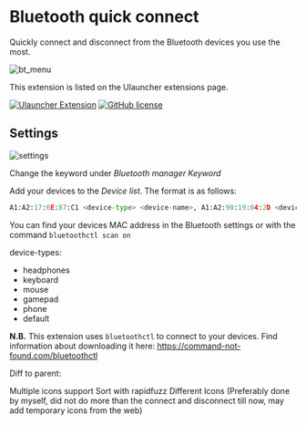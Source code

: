 # Bluetooth quick connect

Quickly connect and disconnect from the Bluetooth devices you use the most.

![bt_menu](https://user-images.githubusercontent.com/42439472/164915659-777e0c2e-bb73-4a45-9ae7-63ab21f1808e.png)

This extension is listed on the Ulauncher extensions page. 

[![Ulauncher Extension](https://img.shields.io/badge/Ulauncher-Extension-green.svg?style=for-the-badge)](https://ext.ulauncher.io/-/github-eckhoff42-ulauncher-bluetooth-quick-connect)
[![GitHub license](https://img.shields.io/github/license/brpaz/ulauncher-file-search.svg?style=for-the-badge)](LICENSE)

## Settings
![settings](https://user-images.githubusercontent.com/42439472/164915725-84710383-3d91-47ad-80ed-8a3b20b98bf2.png)


Change the keyword under *Bluetooth manager Keyword*

Add your devices to the *Device list*. The format is as follows:
```python
A1:A2:17:6E:87:C1 <device-type> <device-name>, A1:A2:90:19:04:2D <device-type> <device-name>
```
You can find your devices MAC address in the Bluetooth settings or with the command `bluetoothctl scan on`

device-types:
- headphones
- keyboard
- mouse
- gamepad 
- phone
- default

**N.B.** This extension uses `bluetoothctl` to connect to your devices. 
Find information about downloading it here: https://command-not-found.com/bluetoothctl

Diff to parent:

Multiple icons support
Sort with rapidfuzz
Different Icons (Preferably done by myself, did not do more than the connect and disconnect till now, may add temporary icons from the web)
